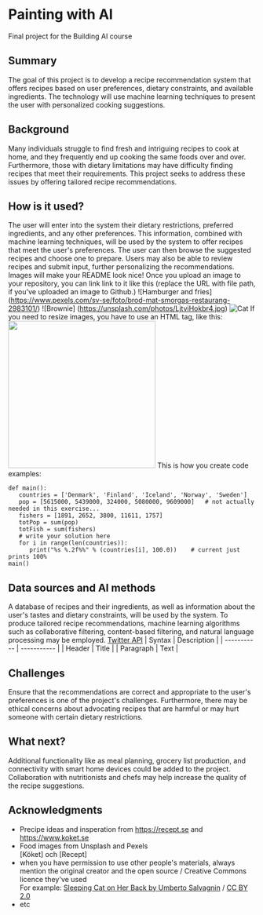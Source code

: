 
# Painting with AI
Final project for the Building AI course
## Summary
The goal of this project is to develop a recipe recommendation system that offers recipes based on user preferences, dietary constraints, and available ingredients. The technology will use machine learning techniques to present the user with personalized cooking suggestions.
## Background
Many individuals struggle to find fresh and intriguing recipes to cook at home, and they frequently end up cooking the same foods over and over. Furthermore, those with dietary limitations may have difficulty finding recipes that meet their requirements. This project seeks to address these issues by offering tailored recipe recommendations.
## How is it used?
The user will enter into the system their dietary restrictions, preferred ingredients, and any other preferences. This information, combined with machine learning techniques, will be used by the system to offer recipes that meet the user's preferences. The user can then browse the suggested recipes and choose one to prepare. Users may also be able to review recipes and submit input, further personalizing the recommendations.
Images will make your README look nice!
Once you upload an image to your repository, you can link link to it like this (replace the URL with file path, if you've uploaded an image to Github.)
![Hamburger and fries]
(https://www.pexels.com/sv-se/foto/brod-mat-smorgas-restaurang-2983101/)
![Brownie]
(https://unsplash.com/photos/LjtviHokbr4.jpg)
![Cat](https://upload.wikimedia.org/wikipedia/commons/5/5e/Sleeping_cat_on_her_back.jpg)
If you need to resize images, you have to use an HTML tag, like this:
<img src="https://upload.wikimedia.org/wikipedia/commons/5/5e/Sleeping_cat_on_her_back.jpg" width="300">
This is how you create code examples:
```
def main():
   countries = ['Denmark', 'Finland', 'Iceland', 'Norway', 'Sweden']
   pop = [5615000, 5439000, 324000, 5080000, 9609000]   # not actually needed in this exercise...
   fishers = [1891, 2652, 3800, 11611, 1757]
   totPop = sum(pop)
   totFish = sum(fishers)
   # write your solution here
   for i in range(len(countries)):
      print("%s %.2f%%" % (countries[i], 100.0))    # current just prints 100%
main()
```
## Data sources and AI methods
A database of recipes and their ingredients, as well as information about the user's tastes and dietary constraints, will be used by the system. To produce tailored recipe recommendations, machine learning algorithms such as collaborative filtering, content-based filtering, and natural language processing may be employed.
[Twitter API](https://developer.twitter.com/en/docs)
| Syntax      | Description |
| ----------- | ----------- |
| Header      | Title       |
| Paragraph   | Text        |
## Challenges
Ensure that the recommendations are correct and appropriate to the user's preferences is one of the project's challenges. Furthermore, there may be ethical concerns about advocating recipes that are harmful or may hurt someone with certain dietary restrictions.
## What next?
Additional functionality like as meal planning, grocery list production, and connectivity with smart home devices could be added to the project. Collaboration with nutritionists and chefs may help increase the quality of the recipe suggestions.
## Acknowledgments
* Precipe ideas and insperation from https://recept.se and https://www.koket.se 
* Food images from Unsplash and Pexels
 <br>[Köket] och [Recept]
* when you have permission to use other people's materials, always mention the original creator and the open source / Creative Commons licence they've used
  <br>For example: [Sleeping Cat on Her Back by Umberto Salvagnin](https://commons.wikimedia.org/wiki/File:Sleeping_cat_on_her_back.jpg#filelinks) / [CC BY 2.0](https://creativecommons.org/licenses/by/2.0)
* etc
